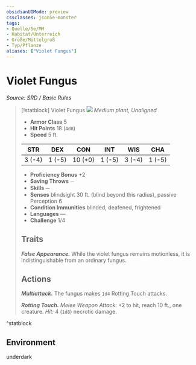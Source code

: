 ```yaml
---
obsidianUIMode: preview
cssclasses: json5e-monster
tags:
- Quelle/5e/MM
- Habitat/Unterreich
- Größe/Mittelgroß
- Typ/Pflanze
aliases: ["Violet Fungus"]
---
```

# Violet Fungus
*Source: SRD / Basic Rules*  

> [!statblock] Violet Fungus
> ![](compendium/bestiary/plant/token/violet-fungus.png#token)
> *Medium plant, Unaligned*
> 
> - **Armor Class** 5 
> - **Hit Points** 18 (`4d8`)
> - **Speed** 5 ft.
> 
> |STR|DEX|CON|INT|WIS|CHA|
> |:---:|:---:|:---:|:---:|:---:|:---:|
> | 3 (-4)| 1 (-5)|10 (+0)| 1 (-5)| 3 (-4)| 1 (-5)|
> 
> - **Proficiency Bonus** +2
> - **Saving Throws** ⏤
> - **Skills** ⏤
> - **Senses** blindsight 30 ft. (blind beyond this radius), passive Perception 6
> - **Condition Immunities** blinded, deafened, frightened
> - **Languages** —
> - **Challenge** 1/4
> 
> ## Traits
> 
> ***False Appearance.*** While the violet fungus remains motionless, it is indistinguishable from an ordinary fungus.
> 
> ## Actions
> 
> ***Multiattack.*** The fungus makes `1d4` Rotting Touch attacks.
> 
> ***Rotting Touch.*** *Melee Weapon Attack:* +2 to hit, reach 10 ft., one creature. *Hit:* 4 (`1d8`) necrotic damage.
^statblock

## Environment

underdark
